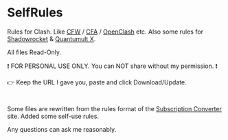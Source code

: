 # SelfRules

Rules for Clash. Like [CFW](https://archive.org/details/clash_for_windows_pkg) / [CFA](https://github.com/cfwtf/clash_for_android) / [OpenClash](https://github.com/vernesong/OpenClash) etc. Also some rules for [Shadowrocket](https://apps.apple.com/app/shadowrocket/id932747118) & [Quantumult X](https://apps.apple.com/app/quantumult-x/id1443988620).

All files Read-Only.

❗ FOR PERSONAL USE ONLY. You can NOT share without my permission. ❗

👉 Keep the URL I gave you, paste and click Download/Update.
#
Some files are rewritten from the rules format of the [Subscription Converter](https://sublink.dev) site. Added some self-use rules.

Any questions can ask me reasonably.
